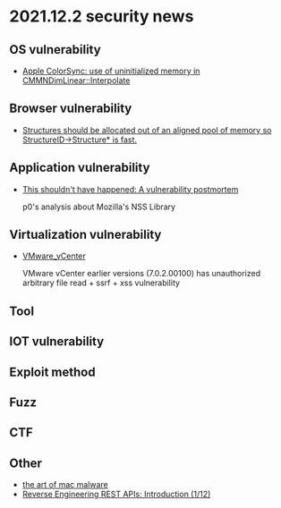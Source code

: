 # 2021.12.2 security news

## OS vulnerability 
* [Apple ColorSync: use of uninitialized memory in CMMNDimLinear::Interpolate ](https://twitter.com/ProjectZeroBugs/status/1463525097235369984)

## Browser vulnerability

* [Structures should be allocated out of an aligned pool of memory so StructureID->Structure* is fast.](https://git.webkit.org/?p=WebKit-https.git;a=commitdiff;h=3568a847d56a9e095ab36c84a0168b877dce6fa2)

## Application vulnerability 

* [This shouldn't have happened: A vulnerability postmortem](https://googleprojectzero.blogspot.com/2021/12/this-shouldnt-have-happened.html)

  p0's analysis about Mozilla's NSS Library

## Virtualization vulnerability 

* [VMware_vCenter](https://github.com/l0ggg/VMware_vCenter)

  VMware vCenter earlier versions (7.0.2.00100) has unauthorized arbitrary file read + ssrf + xss vulnerability


## Tool

## IOT vulnerability 


## Exploit method


## Fuzz

## CTF


## Other
* [the art of mac malware](https://taomm.org)
* [Reverse Engineering REST APIs: Introduction (1/12)](https://www.codereversing.com/blog/archives/420)
